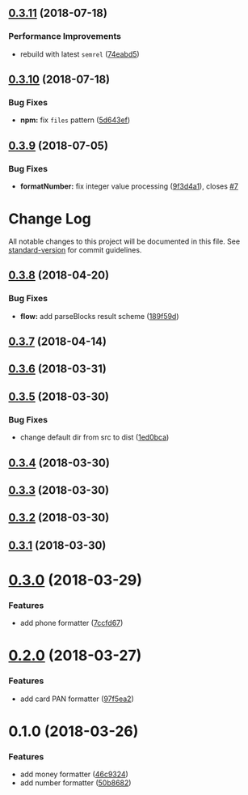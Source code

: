 ## [0.3.11](https://github.com/qiwi/common-formatters/compare/v0.3.10...v0.3.11) (2018-07-18)


### Performance Improvements

* rebuild with latest `semrel` ([74eabd5](https://github.com/qiwi/common-formatters/commit/74eabd5))

## [0.3.10](https://github.com/qiwi/common-formatters/compare/v0.3.9...v0.3.10) (2018-07-18)


### Bug Fixes

* **npm:** fix `files` pattern ([5d643ef](https://github.com/qiwi/common-formatters/commit/5d643ef))

## [0.3.9](https://github.com/qiwi/common-formatters/compare/v0.3.8...v0.3.9) (2018-07-05)


### Bug Fixes

* **formatNumber:** fix integer value processing ([9f3d4a1](https://github.com/qiwi/common-formatters/commit/9f3d4a1)), closes [#7](https://github.com/qiwi/common-formatters/issues/7)

# Change Log

All notable changes to this project will be documented in this file. See [standard-version](https://github.com/conventional-changelog/standard-version) for commit guidelines.

<a name="0.3.8"></a>
## [0.3.8](https://github.com/qiwi/common-formatters/compare/v0.3.7...v0.3.8) (2018-04-20)


### Bug Fixes

* **flow:** add parseBlocks result scheme ([189f59d](https://github.com/qiwi/common-formatters/commit/189f59d))



<a name="0.3.7"></a>
## [0.3.7](https://github.com/qiwi/common-formatters/compare/v0.3.6...v0.3.7) (2018-04-14)



<a name="0.3.6"></a>
## [0.3.6](https://github.com/qiwi/common-formatters/compare/v0.3.5...v0.3.6) (2018-03-31)



<a name="0.3.5"></a>
## [0.3.5](https://github.com/qiwi/common-formatters/compare/v0.3.4...v0.3.5) (2018-03-30)


### Bug Fixes

* change default dir from src to dist ([1ed0bca](https://github.com/qiwi/common-formatters/commit/1ed0bca))



<a name="0.3.4"></a>
## [0.3.4](https://github.com/qiwi/common-formatters/compare/v0.3.3...v0.3.4) (2018-03-30)



<a name="0.3.3"></a>
## [0.3.3](https://github.com/qiwi/common-formatters/compare/v0.3.2...v0.3.3) (2018-03-30)



<a name="0.3.2"></a>
## [0.3.2](https://github.com/qiwi/common-formatters/compare/v0.3.1...v0.3.2) (2018-03-30)



<a name="0.3.1"></a>
## [0.3.1](https://github.com/qiwi/common-formatters/compare/v0.3.0...v0.3.1) (2018-03-30)



<a name="0.3.0"></a>
# [0.3.0](https://github.com/qiwi/common-formatters/compare/v0.2.0...v0.3.0) (2018-03-29)


### Features

* add phone formatter ([7ccfd67](https://github.com/qiwi/common-formatters/commit/7ccfd67))



<a name="0.2.0"></a>
# [0.2.0](https://github.com/qiwi/common-formatters/compare/v0.1.0...v0.2.0) (2018-03-27)


### Features

* add card PAN formatter ([97f5ea2](https://github.com/qiwi/common-formatters/commit/97f5ea2))



<a name="0.1.0"></a>
# 0.1.0 (2018-03-26)


### Features

* add money formatter ([46c9324](https://github.com/qiwi/common-formatters/commit/46c9324))
* add number formatter ([50b8682](https://github.com/qiwi/common-formatters/commit/50b8682))
